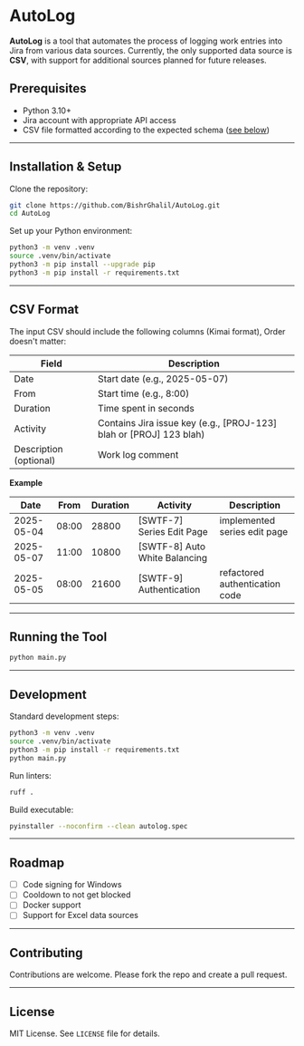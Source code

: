 # AutoLog

**AutoLog** is a tool that automates the process of logging work entries into Jira from various data sources. Currently, the only supported data source is **CSV**, with support for additional sources planned for future releases.

## Prerequisites

- Python 3.10+
- Jira account with appropriate API access
- CSV file formatted according to the expected schema ([see below](#csv-format))

---

## Installation & Setup

Clone the repository:

```bash
git clone https://github.com/BishrGhalil/AutoLog.git
cd AutoLog
```

Set up your Python environment:

```bash
python3 -m venv .venv
source .venv/bin/activate
python3 -m pip install --upgrade pip
python3 -m pip install -r requirements.txt
```

---

## CSV Format

The input CSV should include the following columns (Kimai format), Order doesn't matter:

| Field                  | Description                                                        |
| ---------------------- | ------------------------------------------------------------------ |
| Date                   | Start date (e.g., 2025-05-07)                                      |
| From                   | Start time (e.g., 8:00)                                            |
| Duration               | Time spent in seconds                                              |
| Activity               | Contains Jira issue key (e.g., [PROJ-123] blah or [PROJ] 123 blah) |
| Description (optional) | Work log comment                                                   |

**Example**

| Date       | From  | Duration | Activity                      | Description                    |
| ---------- | ----- | -------- | ----------------------------- | ------------------------------ |
| 2025-05-04 | 08:00 | 28800    | [SWTF-7] Series Edit Page     | implemented series edit page   |
| 2025-05-07 | 11:00 | 10800    | [SWTF-8] Auto White Balancing |                                |
| 2025-05-05 | 08:00 | 21600    | [SWTF-9] Authentication       | refactored authentication code |

---

## Running the Tool

```bash
python main.py
```

---

## Development

Standard development steps:

```bash
python3 -m venv .venv
source .venv/bin/activate
python3 -m pip install -r requirements.txt
python main.py
```

Run linters:

```bash
ruff .
```

Build executable:

```bash
pyinstaller --noconfirm --clean autolog.spec
```

---

## Roadmap

- [ ] Code signing for Windows
- [ ] Cooldown to not get blocked
- [ ] Docker support
- [ ] Support for Excel data sources

---

## Contributing

Contributions are welcome. Please fork the repo and create a pull request.

---

## License

MIT License. See `LICENSE` file for details.
